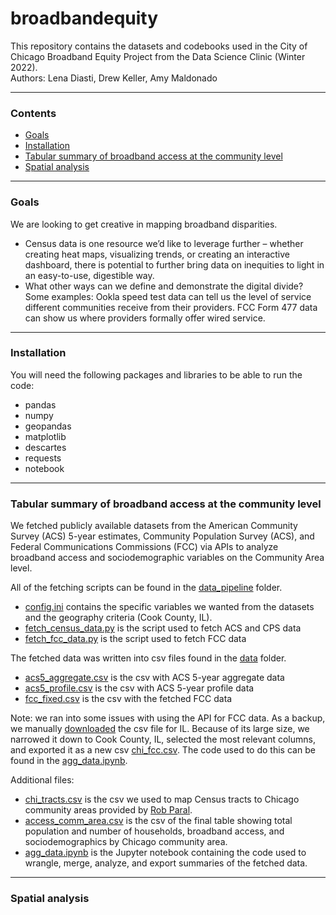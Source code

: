 # broadbandequity

This repository contains the datasets and codebooks used in the City of Chicago Broadband Equity Project from the Data Science Clinic (Winter 2022).  
Authors: Lena Diasti, Drew Keller, Amy Maldonado

---
### Contents

 * [Goals](#goals)
 * [Installation](#installation)
 * [Tabular summary of broadband access at the community level](#tabular-summary-of-broadband-access-at-the-community-level)
 * [Spatial analysis](#spatial-analysis) 
 
---
### Goals

We are looking to get creative in mapping broadband disparities.
+ Census data is one resource we’d like to leverage further – whether creating heat maps, visualizing trends, or creating an interactive dashboard, there is potential to further bring data on inequities to light in an easy-to-use, digestible way.
+ What other ways can we define and demonstrate the digital divide? Some examples: Ookla speed test data can tell us the level of service different communities receive from their providers. FCC Form 477 data can show us where providers formally offer wired service.

---
### Installation

You will need the following packages and libraries to be able to run the code:
+ pandas
+ numpy
+ geopandas
+ matplotlib
+ descartes
+ requests
+ notebook

---
### Tabular summary of broadband access at the community level 

We fetched publicly available datasets from the American Community Survey (ACS) 5-year estimates, Community Population Survey (ACS), and Federal Communications Commissions (FCC) via APIs to analyze broadband access and sociodemographic variables on the Community Area level. 

All of the fetching scripts can be found in the [data_pipeline](data_pipeline) folder. 
+ [config.ini](config.ini) contains the specific variables we wanted from the datasets and the geography criteria (Cook County, IL). 
+ [fetch_census_data.py](fetch_census_data.py) is the script used to fetch ACS and CPS data
+ [fetch_fcc_data.py](fetch_fcc_data.py) is the script used to fetch FCC data

The fetched data was written into csv files found in the [data](data) folder. 
+ [acs5_aggregate.csv](acs5_aggregate.csv) is the csv with ACS 5-year aggregate data 
+ [acs5_profile.csv](acs5_profile.csv) is the csv with ACS 5-year profile data 
+ [fcc_fixed.csv](fcc_fixed.csv) is the csv with the fetched FCC data 

Note: we ran into some issues with using the API for FCC data. As a backup, we manually [downloaded](https://www.fcc.gov/general/broadband-deployment-data-fcc-form-477) the csv file for IL. Because of its large size, we narrowed it down to Cook County, IL, selected the most relevant columns, and exported it as a new csv [chi_fcc.csv](chi_fcc.csv). The code used to do this can be found in the [agg_data.ipynb](agg_data.ipynb). 

Additional files:
+ [chi_tracts.csv](chi_tracts.csv) is the csv we used to map Census tracts to Chicago community areas provided by [Rob Paral](http://robparal.blogspot.com/2012/04/census-tracts-in-chicago-community.html). 
+ [access_comm_area.csv](access_comm_area.csv) is the csv of the final table showing total population and number of households, broadband access, and sociodemographics by Chicago community area. 
+ [agg_data.ipynb](agg_data.ipynb) is the Jupyter notebook containing the code used to wrangle, merge, analyze, and export summaries of the fetched data. 

---
### Spatial analysis









